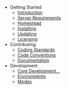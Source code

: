 - Getting Started
    - [Introduction](/{{version}}/introduction)
    - [Server Requirements](/{{version}}/server-requirements)
    - [Homestead](/{{version}}/homestead)
    - [Installing](/{{version}}/installing)
    - [Updating](/{{version}}/updating)
    - [Licensing](/{{version}}/licensing)
- Contributing
    - [Coding Standards](/{{version}}/coding-standards)
    - [Code Conventions](/{{version}}/code-conventions)
    - [Documentation](/{{version}}/documentation)
- Development
    - [Core Development...](/{{version}}/core-development)
    - [Environments](/{{version}}/environments)
    - [Modes](/{{version}}/modes)

